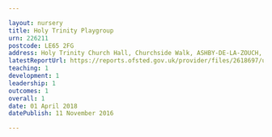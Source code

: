 ```yaml
---

layout: nursery
title: Holy Trinity Playgroup
urn: 226211
postcode: LE65 2FG
address: Holy Trinity Church Hall, Churchside Walk, ASHBY-DE-LA-ZOUCH, Leicestershire, LE65 2FG
latestReportUrl: https://reports.ofsted.gov.uk/provider/files/2618697/urn/226211.pdf
teaching: 1
development: 1
leadership: 1
outcomes: 1
overall: 1
date: 01 April 2018 
datePublish: 11 November 2016

---
```

